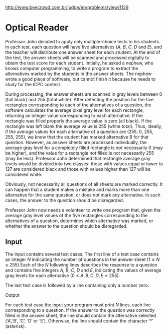 http://www.beecrowd.com.br/judge/en/problems/view/1129

# Optical Reader

Professor John decided to apply only multiple-choice tests to his students. In
each test, each question will have five alternatives ($A$, $B$, $C$, $D$ and
$E$), and the teacher will distribute one answer sheet for each student. At
the end of the test, the answer sheets will be scanned and processed digitally
to obtain the test score for each student. Initially, he asked a nephew, who
knows computer programming, to write a program to extract the alternatives
marked by the students in the answer sheets. The nephew wrote a good piece of
software, but cannot finish it because he needs to study for the ICPC contest.

During processing, the answer sheets are scanned in gray levels between 0
(full black) and 255 (total white). After detecting the position for the
five rectangles corresponding to each of the alternatives of a question,
the software calculates the average pixel gray level for each rectangle,
returning an integer value corresponding to each alternative. If the rectangle
was filled properly the average value is zero (all black). If the rectangle
was left blank the average value is 255 (white total). Thus, ideally, if the
average values for each alternative of a question are
(255, 0, 255, 255, 255), we know that the student has marked alternative B for
that question. However, as answer sheets are processed individually, the
average gray level for a completely filled rectangle is not necessarily 0
(may be higher), and the value for a rectangle not filled is not necessarily
255 (may be less). Professor John determined that rectangle average
gray levels would be divided into two classes: those with values equal or
lower to 127 are considered black and those with values higher than 127 will
be considered white.

Obviously, not necessarily all questions of all sheets are marked correctly.
It can happen that a student makes a mistake and marks more than one
alternative for the same question, or does not mark any alternative. In such
cases, the answer to the question should be disregarded.

Professor John now needs a volunteer to write one program that, given the
average gray level values of the five rectangles corresponding to the
alternatives of a question, determines which alternative was marked, or
whether the answer to the question should be disregarded.

## Input

The input contains several test cases. The first line of a test case contains
an integer $N$ indicating the number of questions in the answer sheet
($1 \leq N \leq 255$).Each of the $N$ following lines describes the response
to a question and contains five integers $A$, $B$, $C$, $D$ and $E$,
indicating the values of average gray levels for each alternative
($0 \leq A, B, C, D, E \leq 255$).

The last test case is followed by a line containing only a number zero.

Output

For each test case the input your program must print $N$ lines, each line
corresponding to a question. If the answer to the question was correctly
filled in the answer sheet, the line should contain the alternative selected
(‘A’,‘B’, ‘C’, ‘D’ or ‘E’). Otherwise, the line should contain the character
‘*’ (asterisk).

